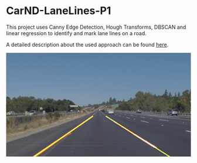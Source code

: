 # CarND-LaneLines-P1


This project uses Canny Edge Detection, Hough Transforms, DBSCAN and linear regression to identify and mark lane lines on a road.

A detailed description about the used approach can be found [here](writeup.md).

![](./examples/generated/3_solidYellowLeft.jpg)
